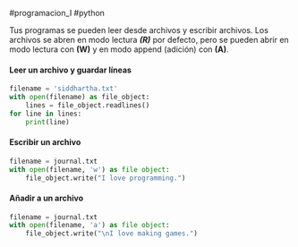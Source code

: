 #programacion_I
#python

Tus programas se pueden leer desde archivos y escribir archivos. Los archivos se abren en modo lectura ***(R)*** por defecto, pero se pueden abrir en modo lectura con **(W)** y en modo append (adición) con **(A)**.

#### Leer un archivo y guardar líneas 

```python
filename = 'siddhartha.txt'
with open(filename) as file_object:
	lines = file_object.readlines()
for line in lines:
	print(line)
```

#### Escribir un archivo

```python
filename = journal.txt
with open(filename, 'w') as file object:
	file_object.write("I love programming.")
```

#### Añadir a un archivo
```python
filename = journal.txt
with open(filename, 'a') as file object:
	file_object.write("\nI love making games.")
```
